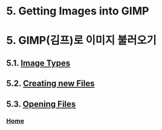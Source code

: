 # 5. Getting Images into GIMP
# 5. GIMP(김프)로 이미지 불러오기

## 5.1. [Image Types](./05-01-image-types.md)
## 5.2. [Creating new Files](./05-02-creating-new-files.md)
## 5.3. [Opening Files](./05-03-00-opening-files.md)

### [Home](./00-home.md)
